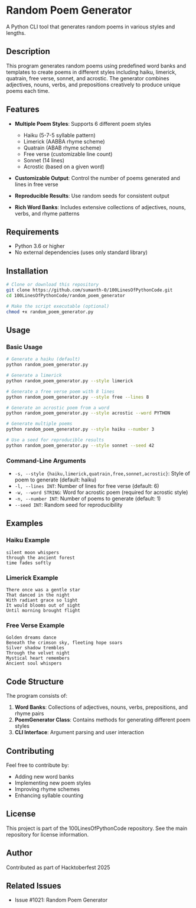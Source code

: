 # Random Poem Generator

A Python CLI tool that generates random poems in various styles and lengths.

## Description

This program generates random poems using predefined word banks and templates to create poems in different styles including haiku, limerick, quatrain, free verse, sonnet, and acrostic. The generator combines adjectives, nouns, verbs, and prepositions creatively to produce unique poems each time.

## Features

- **Multiple Poem Styles**: Supports 6 different poem styles
  - Haiku (5-7-5 syllable pattern)
  - Limerick (AABBA rhyme scheme)
  - Quatrain (ABAB rhyme scheme)
  - Free verse (customizable line count)
  - Sonnet (14 lines)
  - Acrostic (based on a given word)

- **Customizable Output**: Control the number of poems generated and lines in free verse
- **Reproducible Results**: Use random seeds for consistent output
- **Rich Word Banks**: Includes extensive collections of adjectives, nouns, verbs, and rhyme patterns

## Requirements

- Python 3.6 or higher
- No external dependencies (uses only standard library)

## Installation

```bash
# Clone or download this repository
git clone https://github.com/sumanth-0/100LinesOfPythonCode.git
cd 100LinesOfPythonCode/random_poem_generator

# Make the script executable (optional)
chmod +x random_poem_generator.py
```

## Usage

### Basic Usage

```bash
# Generate a haiku (default)
python random_poem_generator.py

# Generate a limerick
python random_poem_generator.py --style limerick

# Generate a free verse poem with 8 lines
python random_poem_generator.py --style free --lines 8

# Generate an acrostic poem from a word
python random_poem_generator.py --style acrostic --word PYTHON

# Generate multiple poems
python random_poem_generator.py --style haiku --number 3

# Use a seed for reproducible results
python random_poem_generator.py --style sonnet --seed 42
```

### Command-Line Arguments

- `-s, --style {haiku,limerick,quatrain,free,sonnet,acrostic}`: Style of poem to generate (default: haiku)
- `-l, --lines INT`: Number of lines for free verse (default: 6)
- `-w, --word STRING`: Word for acrostic poem (required for acrostic style)
- `-n, --number INT`: Number of poems to generate (default: 1)
- `--seed INT`: Random seed for reproducibility

## Examples

### Haiku Example
```
silent moon whispers
through the ancient forest
time fades softly
```

### Limerick Example
```
There once was a gentle star
That danced in the night
With radiant grace so light
It would blooms out of sight
Until morning brought flight
```

### Free Verse Example
```
Golden dreams dance
Beneath the crimson sky, fleeting hope soars
Silver shadow trembles
Through the velvet night
Mystical heart remembers
Ancient soul whispers
```

## Code Structure

The program consists of:

1. **Word Banks**: Collections of adjectives, nouns, verbs, prepositions, and rhyme pairs
2. **PoemGenerator Class**: Contains methods for generating different poem styles
3. **CLI Interface**: Argument parsing and user interaction

## Contributing

Feel free to contribute by:
- Adding new word banks
- Implementing new poem styles
- Improving rhyme schemes
- Enhancing syllable counting

## License

This project is part of the 100LinesOfPythonCode repository. See the main repository for license information.

## Author

Contributed as part of Hacktoberfest 2025

## Related Issues

- Issue #1021: Random Poem Generator
